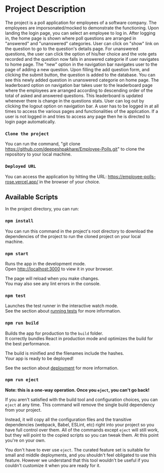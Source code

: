 # Project Description

The project is a poll application for employees of a software company.
The employees are imporsonated/mocked to demonstrate the functioning. 
Upon landing the login page, you can select an employee to log in.
After logging in, the home page is shown where poll questions are arranged in "answered" and "unanswered" categories.
User can click on "show" link on the question to go to the question's details page.
For unanswered questions, the user can click the option of his/her choice and the vote gets recorded and the question now falls in answered categorie if user navigates to home page. 
The "new" option in the navigation bar navigates user to the page of adding a new question.
Upon filling the add question form, and clicking the submit button, the question is added to the database. 
You can see this newly added question in unanswered categorie on home page.
The leaderboard option on navigation bar takes user to the leaderboard page where the employees are arranged according to descending order of the total of asked and answered questions. This leaderboard is updated whenever there is change in the questions stats. 
User can log out by clicking the logout option on navigation bar.
A user has to be logged in at all times to access the various pages and functionalities of the application. If a user is not logged in and tries to access any page then he is directed to login page automatically.


### `Clone the project`

You can run the command, "git clone https://github.com/deepeshpakhare/Employee-Polls.git" to clone the repository to your local machine.

### `Deployed URL`

You can access the application by hitting the URL: https://employee-polls-rose.vercel.app/ in the browser of your choice.

## Available Scripts

In the project directory, you can run:

### `npm install`

You can run this command in the project's root directory to download the dependencies of the project to run the cloned project on your local machine.

### `npm start`

Runs the app in the development mode.\
Open [http://localhost:3000](http://localhost:3000) to view it in your browser.

The page will reload when you make changes.\
You may also see any lint errors in the console.

### `npm test`

Launches the test runner in the interactive watch mode.\
See the section about [running tests](https://facebook.github.io/create-react-app/docs/running-tests) for more information.

### `npm run build`

Builds the app for production to the `build` folder.\
It correctly bundles React in production mode and optimizes the build for the best performance.

The build is minified and the filenames include the hashes.\
Your app is ready to be deployed!

See the section about [deployment](https://facebook.github.io/create-react-app/docs/deployment) for more information.

### `npm run eject`

**Note: this is a one-way operation. Once you `eject`, you can't go back!**

If you aren't satisfied with the build tool and configuration choices, you can `eject` at any time. This command will remove the single build dependency from your project.

Instead, it will copy all the configuration files and the transitive dependencies (webpack, Babel, ESLint, etc) right into your project so you have full control over them. All of the commands except `eject` will still work, but they will point to the copied scripts so you can tweak them. At this point you're on your own.

You don't have to ever use `eject`. The curated feature set is suitable for small and middle deployments, and you shouldn't feel obligated to use this feature. However we understand that this tool wouldn't be useful if you couldn't customize it when you are ready for it.
